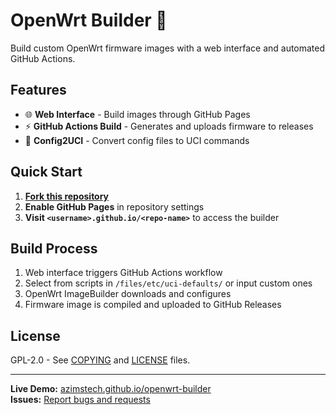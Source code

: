 # OpenWrt Builder 🚀

Build custom OpenWrt firmware images with a web interface and automated GitHub Actions.

## Features

- 🌐 **Web Interface** - Build images through GitHub Pages
- ⚡ **GitHub Actions Build** - Generates and uploads firmware to releases
- 🔧 **Config2UCI** - Convert config files to UCI commands

## Quick Start

1. **[Fork this repository](.,/fork)**
2. **Enable GitHub Pages** in repository settings
3. **Visit `<username>.github.io/<repo-name>`** to access the builder

## Build Process

1. Web interface triggers GitHub Actions workflow
2. Select from scripts in `/files/etc/uci-defaults/` or input custom ones
3. OpenWrt ImageBuilder downloads and configures
4. Firmware image is compiled and uploaded to GitHub Releases

## License

GPL-2.0 - See [COPYING](COPYING) and [LICENSE](LICENSE) files.

---

**Live Demo:** [azimstech.github.io/openwrt-builder](https://azimstech.github.io/openwrt-builder)  
**Issues:** [Report bugs and requests](../../issues)
